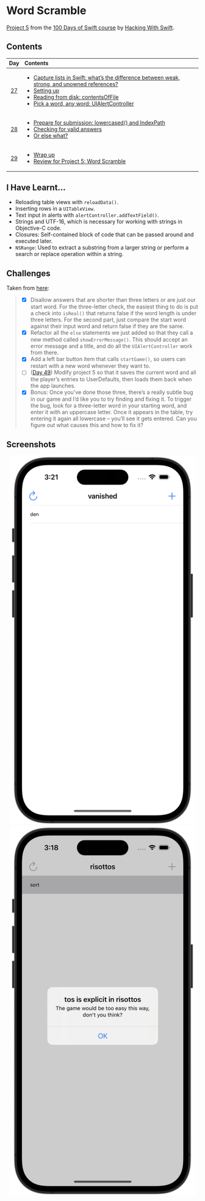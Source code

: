 # Word Scramble

[Project 5](https://www.hackingwithswift.com/read/5/overview) from the [100 Days of Swift course](https://www.hackingwithswift.com/100) by [Hacking With Swift](https://www.hackingwithswift.com/).

## Contents

|                      Day                      | Contents                                                                                                                                                                                                                                                                                                                                                                                                                                                                                                              |
|:---------------------------------------------:|:----------------------------------------------------------------------------------------------------------------------------------------------------------------------------------------------------------------------------------------------------------------------------------------------------------------------------------------------------------------------------------------------------------------------------------------------------------------------------------------------------------------------|
| [27](https://www.hackingwithswift.com/100/27) | <ul><li>[Capture lists in Swift: what’s the difference between weak, strong, and unowned references?](https://www.hackingwithswift.com/articles/179/capture-lists-in-swift-whats-the-difference-between-weak-strong-and-unowned-references)</li><li>[Setting up](https://www.hackingwithswift.com/read/5/1/setting-up)</li><li>[Reading from disk: contentsOfFile](https://www.hackingwithswift.com/read/5/2)</li><li>[Pick a word, any word: UIAlertController](https://www.hackingwithswift.com/read/5/3)</li></ul> |
| [28](https://www.hackingwithswift.com/100/28) | <ul><li>[Prepare for submission: lowercased() and IndexPath](https://www.hackingwithswift.com/read/5/4)</li><li>[Checking for valid answers](https://www.hackingwithswift.com/read/5/5)</li><li>[Or else what?](https://www.hackingwithswift.com/read/5/6)</li></ul>                                                                                                                                                                                                                                                  | 
| [29](https://www.hackingwithswift.com/100/29) | <ul><li>[Wrap up](https://www.hackingwithswift.com/read/5/7/wrap-up)</li><li>[Review for Project 5: Word Scramble](https://www.hackingwithswift.com/review/hws/project-5-word-scramble)</li>                                                                                                                                                                                                                                                                                                                          |

## I Have Learnt...

- Reloading table views with `reloadData()`.
- Inserting rows in a `UITableView`.
- Text input in alerts with `alertController.addTextField()`.
- Strings and UTF-16, which is necessary for working with strings in Objective-C code.
- Closures: Self-contained block of code that can be passed around and executed later.
- `NSRange`: Used to extract a substring from a larger string or perform a search or replace operation within a string.

## Challenges

Taken from [here](https://www.hackingwithswift.com/read/5/7/wrap-up):

>- [x] Disallow answers that are shorter than three letters or are just our start word. For the three-letter check, the easiest thing to do is put a check into `isReal()` that returns false if the word length is under three letters. For the second part, just compare the start word against their input word and return false if they are the same.
>- [x] Refactor all the `else` statements we just added so that they call a new method called `showErrorMessage()`. This should accept an error message and a title, and do all the `UIAlertController` work from there.
>- [x] Add a left bar button item that calls `startGame()`, so users can restart with a new word whenever they want to.
>- [ ] ([Day 49](https://www.hackingwithswift.com/read/12/5/wrap-up)) Modify project 5 so that it saves the current word and all the player’s entries to UserDefaults, then loads them back when the app launches.
>- [x] Bonus: Once you’ve done those three, there’s a really subtle bug in our game and I’d like you to try finding and fixing it. To trigger the bug, look for a three-letter word in your starting word, and enter it with an uppercase letter. Once it appears in the table, try entering it again all lowercase – you’ll see it gets entered. Can you figure out what causes this and how to fix it?

## Screenshots

<div align="center">
  <img src="./Screenshots/1.png" alt="Main screen" width="488">
  <img src="./Screenshots/2.png" alt="Detail screen" width="488">
</div>
